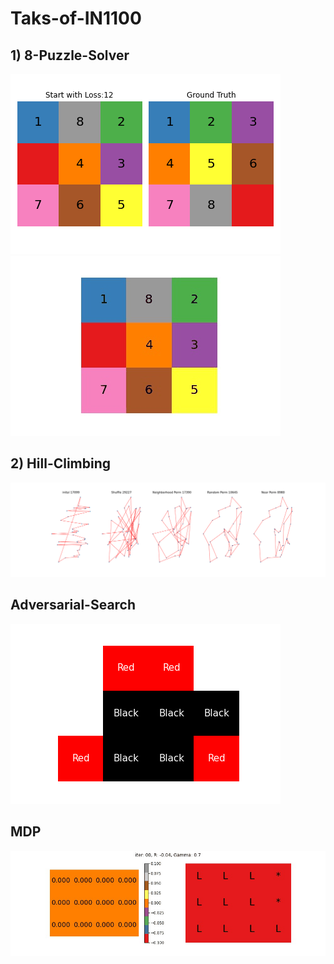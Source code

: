 # Taks-of-IN1100

## 1) 8-Puzzle-Solver

![Startend](8-Puzzle-Solver/extra/182043765/start-gt.png) ![Startend](8-Puzzle-Solver/extra/182043765/summary.gif)

## 2) Hill-Climbing

![summary](Hill-Climbing/extra/Djibouti/summary.png)

## Adversarial-Search

![summary](Adversarial-Search/extra/board.png)

## MDP

![summary](MDP/extra/-0.04_0.7/summary.gif)
